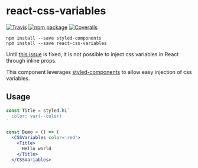 # react-css-variables

[![Travis][build-badge]][build]
[![npm package][npm-badge]][npm]
[![Coveralls][coveralls-badge]][coveralls]

[build-badge]: https://img.shields.io/travis/jide/react-css-variables.git/master.png?style=flat-square
[build]: https://travis-ci.org/jide/react-css-variables.git

[npm-badge]: https://img.shields.io/npm/v/npm-package.png?style=flat-square
[npm]: https://www.npmjs.org/package/npm-package

[coveralls-badge]: https://img.shields.io/coveralls/jide/react-css-variables.git/master.png?style=flat-square
[coveralls]: https://coveralls.io/github/jide/react-css-variables.git

```
npm install --save styled-components
npm install --save react-css-variables
```

Until [this issue](https://github.com/facebook/react/issues/6411) is fixed, it is not possible to inject css variables in React through inline props.

This component leverages [styled-components](https://github.com/styled-components/styled-components) to allow easy injection of css variables.

## Usage

```jsx
const Title = styled.h1`
  color: var(--color)
`

const Demo = () => (
  <CSSVariables color='red'>
    <Title>
      Hello world
    </Title>
  </CSSVariables>
```
